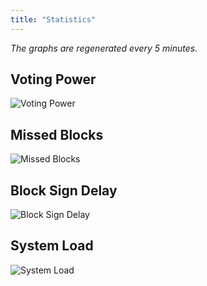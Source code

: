 ```yaml
---
title: "Statistics"
---
```


_The graphs are regenerated every 5 minutes._

## Voting Power
![Voting Power](https://jerrys-pool.s3.us-west-002.backblazeb2.com/votingpower.png)

## Missed Blocks
![Missed Blocks](https://jerrys-pool.s3.us-west-002.backblazeb2.com/missedsigns.png)

## Block Sign Delay
![Block Sign Delay](https://jerrys-pool.s3.us-west-002.backblazeb2.com/signeddelay.png)

## System Load
![System Load](https://jerrys-pool.s3.us-west-002.backblazeb2.com/load.png)

